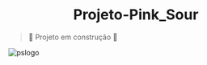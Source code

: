 <h1 align="center"> Projeto-Pink_Sour</h1>

> :construction: Projeto em construção :construction:

![pslogo](https://user-images.githubusercontent.com/91389897/205791761-7beba1d3-cae4-4d48-9d3f-874142bf9369.png)

